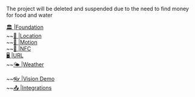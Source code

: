The project will be deleted and suspended due to the need to find money for food and water

[🏛️ |Foundation](https://github.com/The-Wand/Foundation)   
~~[🔖 |Location](https://github.com/The-Wand/Location)   
~~[🏃 |Motion](https://github.com/The-Wand/Motion)   
~~[📡 |NFC](https://github.com/The-Wand/NFC)   
[🖥️ |URL](https://github.com/The-Wand/URL)   
~~[🌤️ |Weather](https://github.com/The-Wand/Weather)   

~~[👓 |Vision Demo](https://github.com/The-Wand/Vision-Demo)   
~~[📤 |Integrations](https://github.com/The-Wand/Solutions)   
